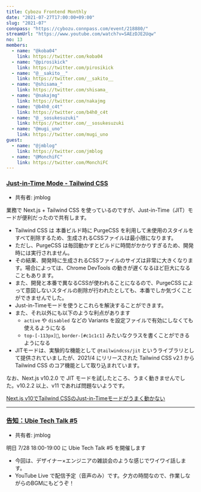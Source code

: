 ```yaml
---
title: Cybozu Frontend Monthly
date: "2021-07-27T17:00:00+09:00"
slug: "2021-07"
connpass: "https://cybozu.connpass.com/event/218880/"
streamUrl: "https://www.youtube.com/watch?v=SAEzDJE2Uqw"
no: 13
members:
  - name: "@koba04"
    link: https://twitter.com/koba04
  - name: "@pirosikick"
    link: https://twitter.com/pirosikick
  - name: "@__sakito__"
    link: https://twitter.com/__sakito__
  - name: "@shisama_"
    link: https://twitter.com/shisama_
  - name: "@nakajmg"
    link: https://twitter.com/nakajmg
  - name: "@b4h0_c4t"
    link: https://twitter.com/b4h0_c4t
  - name: "@__sosukesuzuki"
    link: https://twitter.com/__sosukesuzuki
  - name: "@mugi_uno"
    link: https://twitter.com/mugi_uno
guest:
  - name: "@jmblog"
    link: https://twitter.com/jmblog
  - name: "@MonchiFC"
    link: https://twitter.com/MonchiFC
---
```


### [Just-in-Time Mode - Tailwind CSS](https://tailwindcss.com/docs/just-in-time-mode)

- 共有者: jmblog

業務で Next.js + Tailwind CSS を使っているのですが、Just-in-Time（JIT）モードが便利だったので共有します。

- Tailwind CSS は 本番ビルド時に PurgeCSS を利用して未使用のスタイルをすべて削除するため、生成されるCSSファイルは最小限になります。
- ただし、PurgeCSS は毎回動かすとビルドに時間がかかりすぎるため、開発時には実行されません。
- その結果、開発時に生成されるCSSファイルのサイズは非常に大きくなります。場合によっては、Chrome DevTools の動きが遅くなるほど巨大になることもあります。
- また、開発と本番で異なるCSSが使われることになるので、PurgeCSS によって意図しないスタイルの削除が行われたとしても、本番でしか気づくことができませんでした。
- Just-in-Timeモードを使うとこれらを解決することができます。
- また、それ以外にも以下のような利点があります
  - `active` や `disabled` などの Variants を設定ファイルで有効にしなくても使えるようになる
  - `top-[-113px]`, `border-[#c1c1c1]` みたいなクラスを書くことができるようになる
- JITモードは、実験的な機能として `@tailwindcss/jit` というライブラリとして提供されていましたが、2021/4 にリリースされた Tailwind CSS v2.1 から Tailwind CSS のコア機能として取り込まれています。

なお、Next.js v10.2.0 で JIT モードを試したところ、うまく動きませんでした。v10.2.2 以上、v11 であれば問題ないようです。

[Next.js v10でTailwind CSSのJust-in-Timeモードがうまく動かない](https://zenn.dev/jimbo/scraps/693d65554843f3)

---

### [告知：Ubie Tech Talk #5](https://ubietechtalk.connpass.com/event/219222/)

- 共有者: jmblog

明日 7/28 18:00-19:00 に Ubie Tech Talk #5 を開催します

- 今回は、デザイナー×エンジニアの雑談会のような感じでワイワイ話します。
- YouTube Live で配信予定（音声のみ）です。夕方の時間なので、作業しながらのBGMにもどうぞ！
